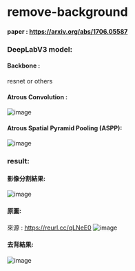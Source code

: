 # remove-background
#### paper : https://arxiv.org/abs/1706.05587
### DeepLabV3 model:
#### Backbone :
resnet or others 

#### Atrous Convolution : 
![image](https://github.com/tongyu0924/remove-background/assets/119610311/702c2874-690c-4d19-939c-bedea061a639)

#### Atrous Spatial Pyramid Pooling (ASPP): 
![image](https://github.com/tongyu0924/remove-background/assets/119610311/fcef18a2-18ee-4944-ae71-fdb253f94a74)

### result:
#### 影像分割結果:
![image](https://github.com/tongyu0924/remove-background/assets/119610311/ad26d4c9-425e-4c51-9eba-4cf2cf264e01)

#### 原圖: 
來源 : https://reurl.cc/qLNeE0
![image](https://github.com/tongyu0924/remove-background/assets/119610311/f0337365-f667-4684-8c47-0adb35809161)

#### 去背結果:
![image](https://github.com/tongyu0924/remove-background/assets/119610311/70dc4fe4-7243-4f99-a88d-756e809d2028)
